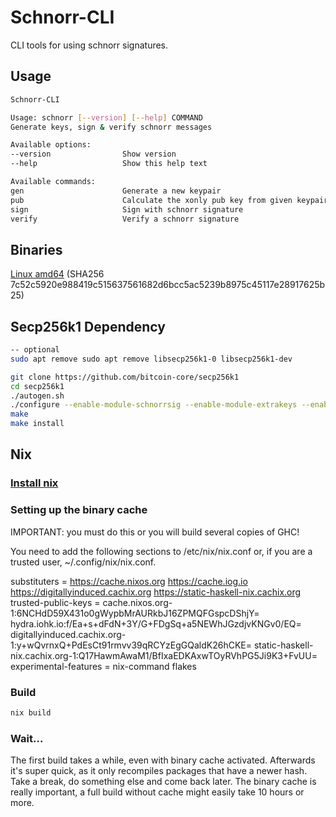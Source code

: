 # Schnorr-CLI

CLI tools for using schnorr signatures.

## Usage
```bash
Schnorr-CLI

Usage: schnorr [--version] [--help] COMMAND
Generate keys, sign & verify schnorr messages

Available options:
--version                Show version
--help                   Show this help text

Available commands:
gen                      Generate a new keypair
pub                      Calculate the xonly pub key from given keypair
sign                     Sign with schnorr signature
verify                   Verify a schnorr signature
```

## Binaries

[Linux amd64](https://drive.google.com/file/d/1tce4oNqHikBUpRoTnjPWXGjXpnvrdqZt)
(SHA256 7c52c5920e988419c515637561682d6bcc5ac5239b8975c45117e28917625b25)

## Secp256k1 Dependency

```bash
-- optional
sudo apt remove sudo apt remove libsecp256k1-0 libsecp256k1-dev

git clone https://github.com/bitcoin-core/secp256k1
cd secp256k1
./autogen.sh
./configure --enable-module-schnorrsig --enable-module-extrakeys --enable-module-ecdh --enable-experimental
make
make install
```

## Nix

### [Install nix](https://nixos.org/download.html)

### Setting up the binary cache

IMPORTANT: you must do this or you will build several copies of GHC!

You need to add the following sections to /etc/nix/nix.conf or, if you are a trusted user, ~/.config/nix/nix.conf.

substituters = https://cache.nixos.org https://cache.iog.io https://digitallyinduced.cachix.org https://static-haskell-nix.cachix.org
trusted-public-keys = cache.nixos.org-1:6NCHdD59X431o0gWypbMrAURkbJ16ZPMQFGspcDShjY= hydra.iohk.io:f/Ea+s+dFdN+3Y/G+FDgSq+a5NEWhJGzdjvKNGv0/EQ= digitallyinduced.cachix.org-1:y+wQvrnxQ+PdEsCt91rmvv39qRCYzEgGQaldK26hCKE= static-haskell-nix.cachix.org-1:Q17HawmAwaM1/BfIxaEDKAxwTOyRVhPG5Ji9K3+FvUU=
experimental-features = nix-command flakes

### Build

```bash
nix build
```

### Wait...

The first build takes a while, even with binary cache activated. Afterwards it's super quick, as it only recompiles packages that have a newer hash. Take a break, do something else and come back later. The binary cache is really important, a full build without cache might easily take 10 hours or more.

